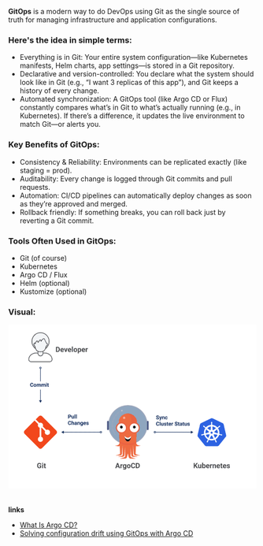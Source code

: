 **GitOps** is a modern way to do DevOps using Git as the single source of truth for managing infrastructure and application configurations.

### Here's the idea in simple terms:
- Everything is in Git: Your entire system configuration—like Kubernetes manifests, Helm charts, app settings—is stored in a Git repository.
- Declarative and version-controlled: You declare what the system should look like in Git (e.g., “I want 3 replicas of this app”), and Git keeps a history of every change.
- Automated synchronization: A GitOps tool (like Argo CD or Flux) constantly compares what’s in Git to what’s actually running (e.g., in Kubernetes). If there’s a difference, it updates the live environment to match Git—or alerts you.

### Key Benefits of GitOps:
- Consistency & Reliability: Environments can be replicated exactly (like staging = prod).
- Auditability: Every change is logged through Git commits and pull requests.
- Automation: CI/CD pipelines can automatically deploy changes as soon as they’re approved and merged.
- Rollback friendly: If something breaks, you can roll back just by reverting a Git commit.

### Tools Often Used in GitOps:
- Git (of course)
- Kubernetes
- Argo CD / Flux
- Helm (optional)
- Kustomize (optional)

### Visual:

   <img src="/images/argoCD.png" width="800">

<br>**links** 
- [What Is Argo CD?](https://argo-cd.readthedocs.io/en/stable/)
- [Solving configuration drift using GitOps with Argo CD](https://www.cncf.io/blog/2020/12/17/solving-configuration-drift-using-gitops-with-argo-cd/)


